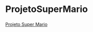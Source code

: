 # ProjetoSuperMario


###

[Projeto Super Mario](https://www.linkedin.com/embed/feed/update/urn:li:ugcPost:6965443052207288320)
